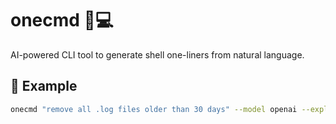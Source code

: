 # onecmd 🧠💻
AI-powered CLI tool to generate shell one-liners from natural language.

## 🚀 Example
```bash
onecmd "remove all .log files older than 30 days" --model openai --explain
